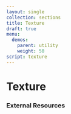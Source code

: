 ```yaml
---
layout: single
collection: sections
title: Texture
draft: true
menu:
  demos:
    parent: utility
    weight: 50
script: texture
---
```


# Texture

### External Resources
